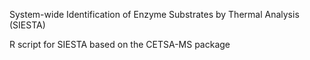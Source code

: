 System-wide Identification of Enzyme Substrates by Thermal Analysis (SIESTA)

R script for SIESTA based on the CETSA-MS package
